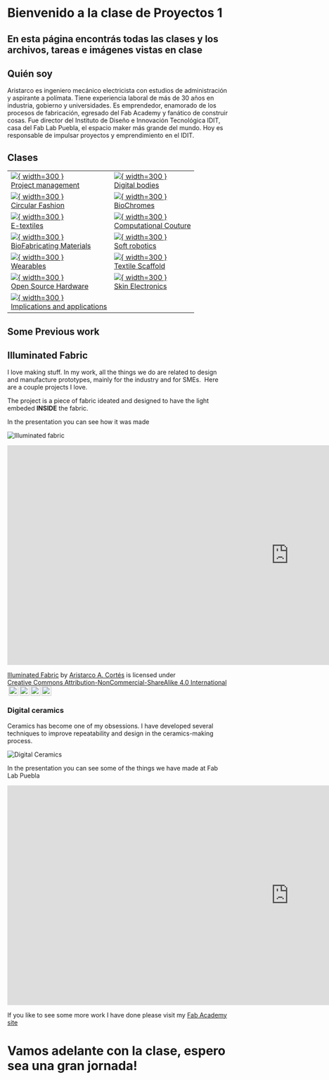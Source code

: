 
# Bienvenido a la clase de Proyectos 1

## En esta página encontrás todas las clases y los archivos, tareas e imágenes vistas en clase

## Quién soy 

Aristarco es ingeniero mecánico electricista con estudios de administración y aspirante a polímata. Tiene experiencia laboral de más de 30 años en industria, gobierno y universidades. Es emprendedor, enamorado de los procesos de fabricación, egresado del Fab Academy y fanático de construir cosas. Fue director del Instituto de Diseño e Innovación Tecnológica IDIT, casa del Fab Lab Puebla, el espacio maker más grande del mundo. Hoy es responsable de impulsar proyectos y emprendimiento en el IDIT.



## Clases



|||
|---|---|
|[![](Pry1_Clase/docs/images/week_1.jpg){ width=300 } <br>Project&nbsp;management](Pry1_Clase/docs/assignments/week01.md)|[![](./images/week02/Voronoi_Sandy.png){ width=300 } <br>Digital bodies](./assignments/week02.md)|
|[![](./images/week03/Recicling.jpg){ width=300 } <br>Circular Fashion](./assignments/week03.md)|[![](./images/week04/Designer.jpeg){ width=300 } <br>BioChromes](./assignments/week04.md)|
|[![](./images/week05/Etextileworkshop.jpeg){ width=300 } <br>E-textiles](./assignments/week05.md)|[![](./images/Week06/Parametric_design.png){ width=300 } <br>Computational Couture ](./assignments/week06.md)|
|[![](./images/week07/Biomaterial.jpeg){ width=300 } <br>BioFabricating Materials ](./assignments/week07.md)|[![](./images/week08/Soft_Robot.jpg){ width=300 } <br>Soft robotics](./assignments/week08.md)|
|[![](./images/week09/IRIS-VAN-HERPEN-SQ-TEXINTEL.jpg){ width=300 } <br>Wearables](./assignments/week09.md)|[![](./images/week10/Scafold2.png){ width=300 } <br>Textile Scaffold ](./assignments/week10.md)|
|[![](./images/week11/Machine.png){ width=300 } <br>Open Source Hardware](./assignments/week11.md)|[![](./images/week12/Skin_electronics.jpg){ width=300 } <br>Skin Electronics](./assignments/week12.md)|
|[![](./images/week13/Steampunk_jaquard.png){ width=300 } <br>Implications and applications](./assignments/week13.md)|




 
 
## Some Previous work

## Illuminated Fabric

I love making stuff. In my work, all the things we do are related to design and manufacture prototypes, mainly for the industry and for SMEs. 
Here are a couple projects I love. 


The project is a piece of fabric ideated and designed to have the light embeded **INSIDE** the fabric. 

In the presentation you can see how it was made

![Illuminated fabric](./images/week01/Illuminated1.png)

<iframe src="https://docs.google.com/presentation/d/1Z9WlzaeH0u0pE5jXohT-_c2DDTsLZ9Zq/embed?start=false&loop=false&delayms=3000" frameborder="0" width="1280" height="500" allowfullscreen="true" mozallowfullscreen="true" webkitallowfullscreen="true"></iframe>


<p xmlns:cc="http://creativecommons.org/ns#" xmlns:dct="http://purl.org/dc/terms/"><a property="dct:title" rel="cc:attributionURL" href="https://class.textile-academy.org/2025/aristarco-cortes/">Illuminated Fabric</a> by <a rel="cc:attributionURL dct:creator" property="cc:attributionName" href="https://www.behance.net/Aristarco_Dixit">Aristarco A. Cortés</a> is licensed under <a href="https://creativecommons.org/licenses/by-nc-sa/4.0/?ref=chooser-v1" target="_blank" rel="license noopener noreferrer" style="display:inline-block;">Creative Commons Attribution-NonCommercial-ShareAlike 4.0 International<img style="height:22px!important;margin-left:3px;vertical-align:text-bottom;" src="https://mirrors.creativecommons.org/presskit/icons/cc.svg?ref=chooser-v1" alt=""><img style="height:22px!important;margin-left:3px;vertical-align:text-bottom;" src="https://mirrors.creativecommons.org/presskit/icons/by.svg?ref=chooser-v1" alt=""><img style="height:22px!important;margin-left:3px;vertical-align:text-bottom;" src="https://mirrors.creativecommons.org/presskit/icons/nc.svg?ref=chooser-v1" alt=""><img style="height:22px!important;margin-left:3px;vertical-align:text-bottom;" src="https://mirrors.creativecommons.org/presskit/icons/sa.svg?ref=chooser-v1" alt=""></a></p>



### Digital ceramics

Ceramics has become one of my obsessions. I have developed several techniques to improve repeatability and design in the ceramics-making process.

![Digital Ceramics](./images/week01/Oloid2.jpg)


In the presentation you can see some of the things we have made at Fab Lab Puebla


<iframe src="https://docs.google.com/presentation/d/1_r7GJQxA9uHbktKLymN4opAsvaBgVGQA/embed?start=false&loop=false&delayms=3000" frameborder="0" width="1280" height="500" allowfullscreen="true" mozallowfullscreen="true" webkitallowfullscreen="true"></iframe>




If you like to see some more work I have done please visit my [Fab Academy site](https://fabacademy.org/archives/2015/sa/students/cortes.aristarco/index.html)

# Vamos adelante con la clase, espero sea una gran jornada!


<p style="clear: both;"></p>
<br/> 
